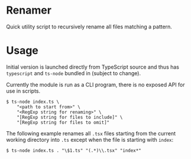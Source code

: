 # Renamer

Quick utility script to recursively rename all files matching a pattern.

# Usage

Initial version is launched directly from TypeScript source and thus has `typescript` and `ts-node` bundled in (subject to change).

Currently the module is run as a CLI program, there is no exposed API for use in scripts.

```shell
$ ts-node index.ts \
    "<path to start from>" \
    "<RegExp string for renaming>" \
    "[RegExp string for files to include]" \
    "[RegExp string for files to omit]"
```

The following example renames all `.tsx` files starting from the current working directory into `.ts` except when the file is starting with `index`:

```shell
$ ts-node index.ts . "\$1.ts" "(.*)\\.tsx" "index*"
```
